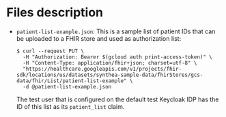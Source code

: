 # Files description

- `patient-list-example.json`: This is a sample list of patient IDs that can be
  uploaded to a FHIR store and used as authorization list:
  ```shell
  $ curl --request PUT \
    -H "Authorization: Bearer $(gcloud auth print-access-token)" \
    -H "Content-Type: application/fhir+json; charset=utf-8" \
    "https://healthcare.googleapis.com/v1/projects/fhir-sdk/locations/us/datasets/synthea-sample-data/fhirStores/gcs-data/fhir/List/patient-list-example" \
    -d @patient-list-example.json
  ```
  The test user that is configured on the default test Keycloak IDP has the ID
  of this list as its `patient_list` claim.
